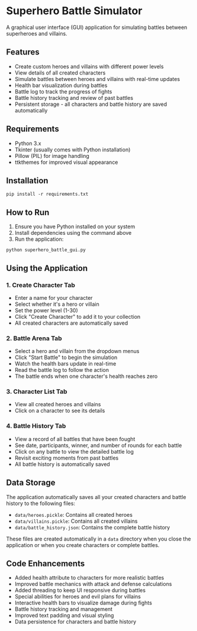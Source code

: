 # Superhero Battle Simulator

A graphical user interface (GUI) application for simulating battles between superheroes and villains.

## Features

- Create custom heroes and villains with different power levels
- View details of all created characters
- Simulate battles between heroes and villains with real-time updates
- Health bar visualization during battles
- Battle log to track the progress of fights
- Battle history tracking and review of past battles
- Persistent storage - all characters and battle history are saved automatically

## Requirements

- Python 3.x
- Tkinter (usually comes with Python installation)
- Pillow (PIL) for image handling
- ttkthemes for improved visual appearance

## Installation

```
pip install -r requirements.txt
```

## How to Run

1. Ensure you have Python installed on your system
2. Install dependencies using the command above
3. Run the application:

```
python superhero_battle_gui.py
```

## Using the Application

### 1. Create Character Tab

- Enter a name for your character
- Select whether it's a hero or villain
- Set the power level (1-30)
- Click "Create Character" to add it to your collection
- All created characters are automatically saved

### 2. Battle Arena Tab

- Select a hero and villain from the dropdown menus
- Click "Start Battle" to begin the simulation
- Watch the health bars update in real-time
- Read the battle log to follow the action
- The battle ends when one character's health reaches zero

### 3. Character List Tab

- View all created heroes and villains
- Click on a character to see its details

### 4. Battle History Tab

- View a record of all battles that have been fought
- See date, participants, winner, and number of rounds for each battle
- Click on any battle to view the detailed battle log
- Revisit exciting moments from past battles
- All battle history is automatically saved

## Data Storage

The application automatically saves all your created characters and battle history to the following files:

- `data/heroes.pickle`: Contains all created heroes
- `data/villains.pickle`: Contains all created villains
- `data/battle_history.json`: Contains the complete battle history

These files are created automatically in a `data` directory when you close the application or when you create characters or complete battles.

## Code Enhancements

- Added health attribute to characters for more realistic battles
- Improved battle mechanics with attack and defense calculations
- Added threading to keep UI responsive during battles
- Special abilities for heroes and evil plans for villains
- Interactive health bars to visualize damage during fights
- Battle history tracking and management
- Improved text padding and visual styling
- Data persistence for characters and battle history
